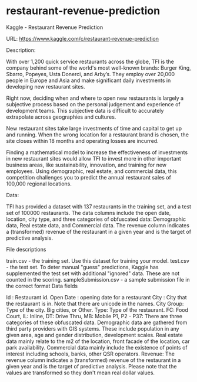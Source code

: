# restaurant-revenue-prediction
Kaggle - Restaurant Revenue Prediction

URL:
https://www.kaggle.com/c/restaurant-revenue-prediction

Description:

With over 1,200 quick service restaurants across the globe, TFI is the company behind some of the world's most well-known brands: Burger King, Sbarro, Popeyes, Usta Donerci, and Arby’s. They employ over 20,000 people in Europe and Asia and make significant daily investments in developing new restaurant sites.

Right now, deciding when and where to open new restaurants is largely a subjective process based on the personal judgement and experience of development teams. This subjective data is difficult to accurately extrapolate across geographies and cultures. 

New restaurant sites take large investments of time and capital to get up and running. When the wrong location for a restaurant brand is chosen, the site closes within 18 months and operating losses are incurred. 

Finding a mathematical model to increase the effectiveness of investments in new restaurant sites would allow TFI to invest more in other important business areas, like sustainability, innovation, and training for new employees. Using demographic, real estate, and commercial data, this competition challenges you to predict the annual restaurant sales of 100,000 regional locations.


Data:

TFI has provided a dataset with 137 restaurants in the training set, and a test set of 100000 restaurants. The data columns include the open date, location, city type, and three categories of obfuscated data: Demographic data, Real estate data, and Commercial data. The revenue column indicates a (transformed) revenue of the restaurant in a given year and is the target of predictive analysis. 

File descriptions

train.csv - the training set. Use this dataset for training your model. 
test.csv - the test set. To deter manual "guess" predictions, Kaggle has supplemented the test set with additional "ignored" data. These are not counted in the scoring.
sampleSubmission.csv - a sample submission file in the correct format
Data fields

Id : Restaurant id. 
Open Date : opening date for a restaurant
City : City that the restaurant is in. Note that there are unicode in the names. 
City Group: Type of the city. Big cities, or Other. 
Type: Type of the restaurant. FC: Food Court, IL: Inline, DT: Drive Thru, MB: Mobile
P1, P2 - P37: There are three categories of these obfuscated data. Demographic data are gathered from third party providers with GIS systems. These include population in any given area, age and gender distribution, development scales. Real estate data mainly relate to the m2 of the location, front facade of the location, car park availability. Commercial data mainly include the existence of points of interest including schools, banks, other QSR operators.
Revenue: The revenue column indicates a (transformed) revenue of the restaurant in a given year and is the target of predictive analysis. Please note that the values are transformed so they don't mean real dollar values. 
